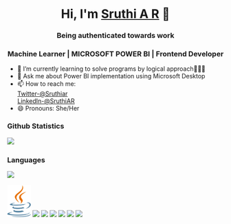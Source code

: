 <h1 align="center">Hi, I'm <a href ="https://www.linkedin.com/in/sruthi-a-r-932740200">Sruthi A R</a> 👋</h1>
<h3 align="center">Being authenticated towards work</h3>
<h3 align="center"> Machine Learner | MICROSOFT POWER BI | Frontend Developer </h3>


- 🌱 I’m currently learning to solve programs by logical approach👩🏻‍💻
- 💬 Ask me about Power BI implementation using Microsoft Desktop
- 📫 How to reach me: <br>[Twitter-@Sruthiar](https://twitter.com/Sruthiar?s=08)<br>
               [LinkedIn-@SruthiAR](https://www.linkedin.com/in/sruthi-a-r-932740200)
- 😄 Pronouns: She/Her


### Github Statistics
<img src="https://github-readme-stats.vercel.app/api?username=SruthiGIT-cloud&&show_icons=true&title_color=ffffff&icon_color=bb2acf&text_color=FFFFFF&bg_color=151515"/>

### Languages

[<img src="https://github-readme-stats.vercel.app/api/top-langs/?username=SruthiGIT-cloud&langs_count=8&layout=compact" width="400"/>](https://github-readme-stats.vercel.app/api/top-langs/?username=SruthiGIT-cloud&langs_count=8&layout=compact)


<img width="55" src="https://raw.githubusercontent.com/gilbarbara/logos/master/logos/java.svg"/></div>
<img width="55" src="https://raw.githubusercontent.com/gilbarbara/logos/master/logos/c.svg"/></div>
<img width="55" src="https://raw.githubusercontent.com/gilbarbara/logos/master/logos/html-5.svg"/></div>
<img width="55" src="https://raw.githubusercontent.com/gilbarbara/logos/master/logos/css-3.svg"/></div>
<img width="55" src="https://raw.githubusercontent.com/gilbarbara/logos/master/logos/bootstrap.svg"/></div>
<img width="55" src="https://raw.githubusercontent.com/gilbarbara/logos/master/logos/mysql.svg"/></div>
<img width="55" src="https://encrypted-tbn0.gstatic.com/images?q=tbn:ANd9GcQBebySBIuhaTd4uOi1iRVVg5CvJKB-i4kvUg&usqp=CAU"/></div>
